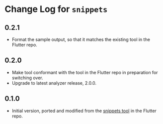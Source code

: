# Change Log for `snippets`

## 0.2.1

* Format the sample output, so that it matches the existing tool in the Flutter repo.

## 0.2.0

* Make tool conformant with the tool in the Flutter repo in preparation for switching over.
* Upgrade to latest analyzer release, 2.0.0.

## 0.1.0

* Initial version, ported and modified from the [snippets tool](https://github.com/flutter/flutter/tree/master/dev/snippets) in the Flutter repo.
